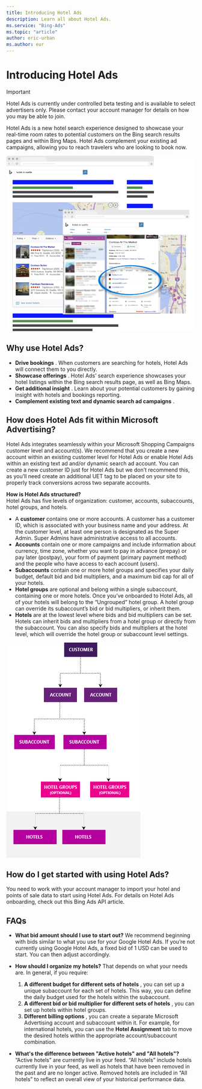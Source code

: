 ```yaml
---
title: Introducing Hotel Ads
description: Learn all about Hotel Ads.
ms.service: "Bing-Ads"
ms.topic: "article"
author: eric-urban
ms.author: eur
---
```


# Introducing Hotel Ads

> [!IMPORTANT]
> Hotel Ads is currently under controlled beta testing and is available to select advertisers only. Please contact your account manager for details on how you may be able to join.

Hotel Ads is a new hotel search experience designed to showcase your real-time room rates to potential customers on the Bing search results pages and within Bing Maps. Hotel Ads complement your existing ad campaigns, allowing you to reach travelers who are looking to book now.

![Hotel Ads search results](../images/BA_Conc_HotelAds_SERPMap.png)
## Why use Hotel Ads?

- **Drive bookings** . When customers are searching for hotels, Hotel Ads will connect them to you directly.
- **Showcase offerings** . Hotel Ads’ search experience showcases your hotel listings within the Bing search results page, as well as Bing Maps.
- **Get additional insight** . Learn about your potential customers by gaining insight with hotels and bookings reporting.
- **Complement existing text and dynamic search ad campaigns** .

## How does Hotel Ads fit within Microsoft Advertising?

Hotel Ads integrates seamlessly within your Microsoft Shopping Campaigns customer level and account(s). We recommend that you create a new account within an existing customer level for Hotel Ads or enable Hotel Ads within an existing text ad and/or dynamic search ad account. You can create a new customer ID just for Hotel Ads but we don’t recommend this, as you’ll need create an additional UET tag to be placed on your site to properly track conversions across two separate accounts.

**How is Hotel Ads structured?**           
Hotel Ads has five levels of organization: customer, accounts, subaccounts, hotel groups, and hotels.

- A **customer**  contains one or more accounts. A customer has a customer ID, which is associated with your business name and your address. At the customer level, at least one person is designated as the Super Admin. Super Admins have administrative access to all accounts.
- **Accounts**  contain one or more campaigns and include information about currency, time zone, whether you want to pay in advance (prepay) or pay later (postpay), your form of payment (primary payment method) and the people who have access to each account (users).
- **Subaccounts**  contain one or more hotel groups and specifies your daily budget, default bid and bid multipliers, and a maximum bid cap for all of your hotels.
- **Hotel groups**  are optional and belong within a single subaccount, containing one or more hotels. Once you’ve onboarded to Hotel Ads, all of your hotels will belong to the “Ungrouped” hotel group. A hotel group can override its subaccount’s bid or bid multipliers, or inherit them.
- **Hotels**  are at the lowest level where bids and bid multipliers can be set. Hotels can inherit bids and multipliers from a hotel group or directly from the subaccount. You can also specify bids and multipliers at the hotel level, which will override the hotel group or subaccount level settings.

![Hotel Ads structure](../images/BA_Conc_HotelAdsStructure.png)
## How do I get started with using Hotel Ads?

You need to work with your account manager to import your hotel and points of sale data to start using Hotel Ads. For details on Hotel Ads onboarding, check out this Bing Ads API article.

## FAQs
- **What bid amount should I use to start out?**              We recommend beginning with bids similar to what you use for your Google Hotel Ads. If you’re not currently using Google Hotel Ads, a fixed bid of 1 USD can be used to start. You can then adjust accordingly.
- **How should I organize my hotels?**              That depends on what your needs are. In general, if you require:
   1. **A different budget for different sets of hotels** , you can set up a unique subaccount for each set of hotels. This way, you can define the daily budget used for the hotels within the subaccount.
   1. **A different bid or bid multiplier for different sets of hotels** , you can set up hotels within hotel groups.
   1. **Different billing options** , you can create a separate Microsoft Advertising account and subaccount within it. For example, for international hotels, you can use the **Hotel Assignment** tab to move the desired hotels within the appropriate account/subaccount combination.

- **What's the difference between "Active hotels" and "All hotels"?**              “Active hotels” are currently live in your feed. “All hotels” include hotels currently live in your feed, as well as hotels that have been removed in the past and are no longer active. Removed hotels are included in “All hotels” to reflect an overall view of your historical performance data.


